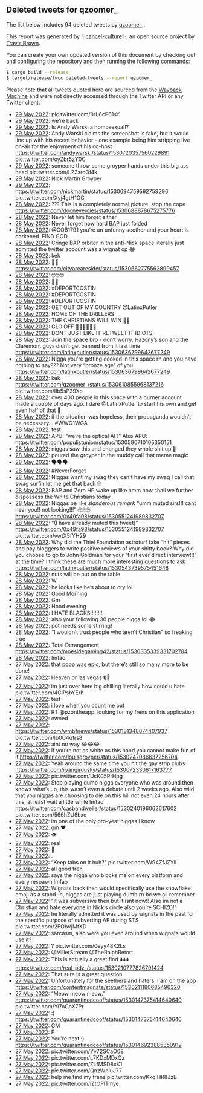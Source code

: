## Deleted tweets for qzoomer_

The list below includes 94 deleted tweets by
[qzoomer_](https://twitter.com/qzoomer_).



This report was generated by ✨[cancel-culture](https://github.com/travisbrown/cancel-culture)✨,
an open source project by [Travis Brown](https://twitter.com/travisbrown).

You can create your own updated version of this document by checking out and configuring the
repository and then running the following commands:

```bash
$ cargo build --release
$ target/release/twcc deleted-tweets --report qzoomer_
```

Please note that all tweets quoted here are sourced from the
[Wayback Machine](https://web.archive.org) and were not directly accessed through the Twitter API or
any Twitter client.

* [29 May 2022](https://web.archive.org/web/20220529032511/https://twitter.com/qzoomer_/status/1530751957249441793): pic.twitter.com/8rL6cP61sY <!--1530751957249441793-->
* [29 May 2022](https://web.archive.org/web/20220529020940/https://twitter.com/qzoomer_/status/1530732924504621056): we’re back <!--1530732924504621056-->
* [29 May 2022](https://web.archive.org/web/20220529013604/https://twitter.com/qzoomer_/status/1530724473502150657): Is Andy Warski a homosexual⁉️ <!--1530724478510039042-->
* [29 May 2022](https://web.archive.org/web/20220529013604/https://twitter.com/qzoomer_/status/1530724473502150657): Andy Warski claims the screenshot is fake, but it would line up with his recent behavior - one example being him stripping live on-air for the enjoyment of his co-host  https://twitter.com/andywarski/status/1530720357560229891  pic.twitter.com/oyZbr5zY0C <!--1530724473502150657-->
* [29 May 2022](https://web.archive.org/web/20220529012230/https://twitter.com/qzoomer_/status/1530720961095421957): someone throw some groyper hands under this big ass head pic.twitter.com/L23srcQf4k <!--1530720961095421957-->
* [29 May 2022](https://web.archive.org/web/20220529010939/https://twitter.com/qzoomer_/status/1530717769255333890): Nick Martin Groyper <!--1530717769255333890-->
* [29 May 2022](https://web.archive.org/web/20220529010719/https://twitter.com/qzoomer_/status/1530717174909779971): https://twitter.com/nickmartin/status/1530694759592759296  pic.twitter.com/Xyj4gtH1OC <!--1530717174909779971-->
* [28 May 2022](https://web.archive.org/web/20220528231917/https://twitter.com/qzoomer_/status/1530690096961409025): ??? This is a completely normal picture, stop the cope https://twitter.com/docneverdies/status/1530688878675275776 <!--1530690096961409025-->
* [28 May 2022](https://web.archive.org/web/20220528222652/https://twitter.com/qzoomer_/status/1530676770126503936): Never let him forget either <!--1530676825088835584-->
* [28 May 2022](https://web.archive.org/web/20220528222652/https://twitter.com/qzoomer_/status/1530676770126503936): Never forget how hard BAP just folded <!--1530676770126503936-->
* [28 May 2022](https://web.archive.org/web/20220528214613/https://twitter.com/qzoomer_/status/1530666511056117761): @COB1791  you’re an unfunny seether and your heart is darkened. FIND GOD. <!--1530666511056117761-->
* [28 May 2022](https://web.archive.org/web/20220528214108/https://twitter.com/qzoomer_/status/1530665034342342656): Cringe BAP orbiter in the anti-Nick space literally just admitted the twitter account was a wignat op 😂 <!--1530665034342342656-->
* [28 May 2022](https://web.archive.org/web/20220528213622/https://twitter.com/qzoomer_/status/1530664117408776192): kek <!--1530664117408776192-->
* [28 May 2022](https://web.archive.org/web/20220528213159/https://twitter.com/qzoomer_/status/1530663076948844546): ✋🏻 https://twitter.com/cityarearesider/status/1530662775562899457 <!--1530663076948844546-->
* [28 May 2022](https://web.archive.org/web/20220528212908/https://twitter.com/qzoomer_/status/1530662418669527043): 🤓🤓🤓 <!--1530662418669527043-->
* [28 May 2022](https://web.archive.org/web/20220528212457/https://twitter.com/qzoomer_/status/1530661330633601025): ✋🏻 <!--1530661330633601025-->
* [28 May 2022](https://web.archive.org/web/20220528205912/https://twitter.com/qzoomer_/status/1530654804271325186): #DEPORTCOSTIN <!--1530654804271325186-->
* [28 May 2022](https://web.archive.org/web/20220528205655/https://twitter.com/qzoomer_/status/1530654100630683656): #DEPORTCOSTIN <!--1530654100630683656-->
* [28 May 2022](https://web.archive.org/web/20220528205554/https://twitter.com/qzoomer_/status/1530654055772700673): #DEPORTCOSTIN <!--1530654055772700673-->
* [28 May 2022](https://web.archive.org/web/20220528205303/https://twitter.com/qzoomer_/status/1530653320842563586): GET OUT OF MY COUNTRY  @LatinxPutler <!--1530653320842563586-->
* [28 May 2022](https://web.archive.org/web/20220528205006/https://twitter.com/qzoomer_/status/1530652448544772096): HOME OF THE DRILLERS <!--1530652448544772096-->
* [28 May 2022](https://web.archive.org/web/20220528204852/https://twitter.com/qzoomer_/status/1530651643506741252): THE CHRISTIANS WILL WIN ☝🏻 <!--1530651643506741252-->
* [28 May 2022](https://web.archive.org/web/20220528204349/https://twitter.com/qzoomer_/status/1530650172698644482): GLO OFF 👏🏻👏🏻👏🏻 <!--1530650172698644482-->
* [28 May 2022](https://web.archive.org/web/20220528203407/https://twitter.com/qzoomer_/status/1530648565692997638): DONT JUST LIKE IT RETWEET IT IDIOTS <!--1530648565692997638-->
* [28 May 2022](https://web.archive.org/web/20220528203117/https://twitter.com/qzoomer_/status/1530647807736131586): Join the space bro - don’t worry, Hazony’s son and the Claremont guys didn’t get banned from it last time https://twitter.com/latinxputler/status/1530636799642677249 <!--1530647807736131586-->
* [28 May 2022](https://web.archive.org/web/20220528203016/https://twitter.com/qzoomer_/status/1530647393208832001): Nigga you’re getting cooked in this space rn and you have nothing to say??? Not very “bronze age” of you https://twitter.com/latinxputler/status/1530636799642677249 <!--1530647393208832001-->
* [28 May 2022](https://web.archive.org/web/20220528201522/https://twitter.com/qzoomer_/status/1530642918700208129): kek  https://twitter.com/qzoomer_/status/1530610855968137216  pic.twitter.com/IIb5sP39Xo <!--1530642918700208129-->
* [28 May 2022](https://web.archive.org/web/20220528195831/https://twitter.com/qzoomer_/status/1530639637370310657): over 400 people in this space with a burner account made a couple of days ago. I dare  @LatinxPutler  to start his own and get even half of that 🥱 <!--1530639637370310657-->
* [28 May 2022](https://web.archive.org/web/20220528195015/https://twitter.com/qzoomer_/status/1530637454356754435): if the situation was hopeless, their propaganda wouldn’t be necessary...  #WWG1WGA <!--1530637454356754435-->
* [28 May 2022](https://web.archive.org/web/20220528193913/https://twitter.com/qzoomer_/status/1530634678964822028): test <!--1530634678964822028-->
* [28 May 2022](https://web.archive.org/web/20220528191744/https://twitter.com/qzoomer_/status/1530629382582194178): APU: “we’re the optical AF!”  Also APU: https://twitter.com/populistunion/status/1530590710105350151 <!--1530629382582194178-->
* [28 May 2022](https://web.archive.org/web/20220528185109/https://twitter.com/qzoomer_/status/1530622524832239616): niggas saw this and changed they whole shit up 💯 <!--1530622524832239616-->
* [28 May 2022](https://web.archive.org/web/20220528184418/https://twitter.com/qzoomer_/status/1530620898650337280): poured the groyper in the muddy call that meme magic <!--1530620898650337280-->
* [28 May 2022](https://web.archive.org/web/20220528183703/https://twitter.com/qzoomer_/status/1530619050921021442): 🗣🗣🗣 <!--1530619050921021442-->
* [28 May 2022](https://web.archive.org/web/20220528182724/https://twitter.com/qzoomer_/status/1530616653855195136): #NeverForget <!--1530616653855195136-->
* [28 May 2022](https://web.archive.org/web/20220528183150/https://twitter.com/qzoomer_/status/1530616361218613249): Niggas want my swag they can't have my swag I call that swag surfin let me get that back 🤓 <!--1530616361218613249-->
* [28 May 2022](https://web.archive.org/web/20220528171326/https://twitter.com/qzoomer_/status/1530597958600859648): BAP and Zero HP wake up like hmm how shall we further dispossess the White Christians today <!--1530597958600859648-->
* [28 May 2022](https://web.archive.org/web/20220528170842/https://twitter.com/qzoomer_/status/1530596618113847299): Niggas be like *slanderous remark* “umm muted sirs!!! cant hear you!! not looking!!!” 🤓🤓🤓 https://twitter.com/0x49fa98/status/1530551241989832707 <!--1530596618113847299-->
* [28 May 2022](https://web.archive.org/web/20220528165956/https://twitter.com/qzoomer_/status/1530594517077958658): “(I have already muted this tweet)”  https://twitter.com/0x49fa98/status/1530551241989832707  pic.twitter.com/vwtX5fYH29 <!--1530594517077958658-->
* [28 May 2022](https://web.archive.org/web/20220528163005/https://twitter.com/qzoomer_/status/1530586949030912001): Why did the Thiel Foundation astroturf fake “hit” pieces and pay bloggers to write positive reviews of your shitty book? Why did you choose to go to John Goldman for your “first ever direct interview!!!” at the time? I think these are much more interesting questions to ask https://twitter.com/latinxputler/status/1530543739575451648 <!--1530586949030912001-->
* [28 May 2022](https://web.archive.org/web/20220528160939/https://twitter.com/qzoomer_/status/1530581851886211072): nuts will be put on the table <!--1530581851886211072-->
* [28 May 2022](https://web.archive.org/web/20220528153620/https://twitter.com/qzoomer_/status/1530573625014865920): W <!--1530573625014865920-->
* [28 May 2022](https://web.archive.org/web/20220528153518/https://twitter.com/qzoomer_/status/1530573295342522368): he looks like he’s about to cry lol <!--1530573295342522368-->
* [28 May 2022](https://web.archive.org/web/20220528145314/https://twitter.com/qzoomer_/status/1530562698165075974): Good Morning <!--1530562698165075974-->
* [28 May 2022](https://web.archive.org/web/20220528144546/https://twitter.com/qzoomer_/status/1530560735729819650): Gm <!--1530560735729819650-->
* [28 May 2022](https://web.archive.org/web/20220528035419/https://twitter.com/qzoomer_/status/1530396873260924928): Hood evening <!--1530396873260924928-->
* [28 May 2022](https://web.archive.org/web/20220528024843/https://twitter.com/qzoomer_/status/1530380477076488192): I HATE BLACKS!!!!!!!! <!--1530380477076488192-->
* [28 May 2022](https://web.archive.org/web/20220528020926/https://twitter.com/qzoomer_/status/1530370576484913152): also your following 30 people nigga lol 😂 <!--1530370576484913152-->
* [28 May 2022](https://web.archive.org/web/20220528020930/https://twitter.com/qzoomer_/status/1530370451070910472): pot needs some stirring! <!--1530370451070910472-->
* [28 May 2022](https://web.archive.org/web/20220528011231/https://twitter.com/qzoomer_/status/1530356124133863424): “I wouldn’t trust people who aren’t Christian” so freaking true <!--1530356124133863424-->
* [28 May 2022](https://web.archive.org/web/20220528002819/https://twitter.com/qzoomer_/status/1530345136336650241): Total Derangement https://twitter.com/moesidegaming42/status/1530335339331702784 <!--1530345136336650241-->
* [28 May 2022](https://web.archive.org/web/20220528002930/https://twitter.com/qzoomer_/status/1530344888776151041): lmfao <!--1530344888776151041-->
* [27 May 2022](https://web.archive.org/web/20220527232609/https://twitter.com/qzoomer_/status/1530329401921003520): that poop was epic, but there’s still so many more to be done! <!--1530329401921003520-->
* [27 May 2022](https://web.archive.org/web/20220527232150/https://twitter.com/qzoomer_/status/1530328336798457858): Heaven or las vegas 🔒🔂 <!--1530328336798457858-->
* [27 May 2022](https://web.archive.org/web/20220527222624/https://twitter.com/qzoomer_/status/1530314229559042048): im just over here big chilling literally how could u hate pic.twitter.com/4ClPsbYErh <!--1530314229559042048-->
* [27 May 2022](https://web.archive.org/web/20220527215545/https://twitter.com/qzoomer_/status/1530306735034052608): test <!--1530306735034052608-->
* [27 May 2022](https://web.archive.org/web/20220527212637/https://twitter.com/qzoomer_/status/1530299384432406529): i love when you count me out <!--1530299384432406529-->
* [27 May 2022](https://web.archive.org/web/20220527212415/https://twitter.com/qzoomer_/status/1530298865064230913): RT @pzontheapp: looking for my frens on this application <!--1530298865064230913-->
* [27 May 2022](https://web.archive.org/web/20220527211333/https://twitter.com/qzoomer_/status/1530295980834312195): owned <!--1530295980834312195-->
* [27 May 2022](https://web.archive.org/web/20220527184749/https://twitter.com/qzoomer_/status/1530259254174699520): https://twitter.com/wmbfnews/status/1530181348874407937  pic.twitter.com/lb0C4qtrs8 <!--1530259254174699520-->
* [27 May 2022](https://web.archive.org/web/20220527184305/https://twitter.com/qzoomer_/status/1530258141455306752): aint no way 😂😂😂 <!--1530258141455306752-->
* [27 May 2022](https://web.archive.org/web/20220527183013/https://twitter.com/qzoomer_/status/1530254864223182848): If you’re not as white as this hand you cannot make fun of it https://twitter.com/louisgroyper/status/1530247086637256704 <!--1530254864223182848-->
* [27 May 2022](https://web.archive.org/web/20220527182609/https://twitter.com/qzoomer_/status/1530254016608976896): Yeah around the same time you hit the gay strip clubs https://twitter.com/ryangirdusky/status/1530072330617163777 <!--1530254016608976896-->
* [27 May 2022](https://web.archive.org/web/20220527180502/https://twitter.com/qzoomer_/status/1530248666392428544): pic.twitter.com/UsK05PrHpg <!--1530248666392428544-->
* [27 May 2022](https://web.archive.org/web/20220527180239/https://twitter.com/qzoomer_/status/1530247976442023936): Stop playing dumb nigga everyone who was around then knows what’s up, this wasn’t even a debate until 2 weeks ago. Also wild that you niggas are choosing to die on this hill not even 24 hours after this, at least wait a little while lmfao  https://twitter.com/casbahdweller/status/1530240196062617602  pic.twitter.com/566hZU6bxe <!--1530247976442023936-->
* [27 May 2022](https://web.archive.org/web/20220527170957/https://twitter.com/qzoomer_/status/1530234616983998464): im one of the only pro-yeat niggas i know <!--1530234616983998464-->
* [27 May 2022](https://web.archive.org/web/20220527170636/https://twitter.com/qzoomer_/status/1530233789217226752): gm ❤️ <!--1530233789217226752-->
* [27 May 2022](https://web.archive.org/web/20220527170140/https://twitter.com/qzoomer_/status/1530232556028940288): 👁 <!--1530232556028940288-->
* [27 May 2022](https://web.archive.org/web/20220527165217/https://twitter.com/qzoomer_/status/1530229643885830146): real <!--1530229643885830146-->
* [27 May 2022](https://web.archive.org/web/20220527163357/https://twitter.com/qzoomer_/status/1530225547137130497): 👑 <!--1530225547137130497-->
* [27 May 2022](https://web.archive.org/web/20220527162036/https://twitter.com/qzoomer_/status/1530222360749645828): . <!--1530222360749645828-->
* [27 May 2022](https://web.archive.org/web/20220527161810/https://twitter.com/qzoomer_/status/1530221674955694082): “Keep tabs on it huh?” pic.twitter.com/W94ZfJZYlI <!--1530221674955694082-->
* [27 May 2022](https://web.archive.org/web/20220527161612/https://twitter.com/qzoomer_/status/1530221147874283520): all good fren <!--1530221147874283520-->
* [27 May 2022](https://web.archive.org/web/20220527161506/https://twitter.com/qzoomer_/status/1530220968257458176): says the nigga who blocks me on every platform and every respawn lmfao <!--1530220968257458176-->
* [27 May 2022](https://web.archive.org/web/20220527161426/https://twitter.com/qzoomer_/status/1530220256882458632): Wignats back then would specifically use the snowflake emoji as a stand-in, niggas are just playing dumb rn bc we all remember <!--1530220256882458632-->
* [27 May 2022](https://web.archive.org/web/20220527161123/https://twitter.com/qzoomer_/status/1530219903860592641): “It was subversive then but it isnt now!! Also im not a Christian and hate everyone in Nick’s circle also you’re SCHIZO!” <!--1530219903860592641-->
* [27 May 2022](https://web.archive.org/web/20220527160915/https://twitter.com/qzoomer_/status/1530219309217239041): he literally admitted it was used by wignats in the past for the specific purpose of subverting AF during STS pic.twitter.com/2FObVjMtXD <!--1530219309217239041-->
* [27 May 2022](https://web.archive.org/web/20220527160438/https://twitter.com/qzoomer_/status/1530218237010518018): sarcasm, also were you even around when wignats would use it? <!--1530218237010518018-->
* [27 May 2022](https://web.archive.org/web/20220527155957/https://twitter.com/qzoomer_/status/1530217161691746306): ? pic.twitter.com/0eyy48K2Ls <!--1530217161691746306-->
* [27 May 2022](https://web.archive.org/web/20220527155054/https://twitter.com/qzoomer_/status/1530214765498454023): @MillerStream   @TheRalphRetort <!--1530214765498454023-->
* [27 May 2022](https://web.archive.org/web/20220527154519/https://twitter.com/qzoomer_/status/1530213501104431105): This is actually a great find ⬇️⬇️⬇️ https://twitter.com/real_pdz_/status/1530210777826791424 <!--1530213501104431105-->
* [27 May 2022](https://web.archive.org/web/20220527153845/https://twitter.com/qzoomer_/status/1530211839648440320): That sure is a great question <!--1530211839648440320-->
* [27 May 2022](https://web.archive.org/web/20220527153728/https://twitter.com/qzoomer_/status/1530211488538951681): Unfortunately for the seethers and haters, I am on the app https://twitter.com/contentmagnate/status/1530211180685496320 <!--1530211488538951681-->
* [27 May 2022](https://web.archive.org/web/20220527152851/https://twitter.com/qzoomer_/status/1530208515352154112): “Meow meow meow.”  https://twitter.com/quarantinedcoof/status/1530147375414640640  pic.twitter.com/Yi7oCoX7Pr <!--1530208515352154112-->
* [27 May 2022](https://web.archive.org/web/20220527144908/https://twitter.com/qzoomer_/status/1530199345496215552): :) https://twitter.com/quarantinedcoof/status/1530147375414640640 <!--1530199345496215552-->
* [27 May 2022](https://web.archive.org/web/20220527143938/https://twitter.com/qzoomer_/status/1530196927354126340): GM <!--1530196927354126340-->
* [27 May 2022](https://web.archive.org/web/20220527143922/https://twitter.com/qzoomer_/status/1530196865832083459): F <!--1530196865832083459-->
* [27 May 2022](https://web.archive.org/web/20220527143118/https://twitter.com/qzoomer_/status/1530194753597452288): You’re next :) https://twitter.com/quarantinedcoof/status/1530146923885350912 <!--1530194753597452288-->
* [27 May 2022](https://web.archive.org/web/20220527142823/https://twitter.com/qzoomer_/status/1530193936899358722): pic.twitter.com/Yy72SCaO08 <!--1530193936899358722-->
* [27 May 2022](https://web.archive.org/web/20220527143114/https://twitter.com/qzoomer_/status/1530193440117608450): pic.twitter.com/L7KDxMDxQz <!--1530193440117608450-->
* [27 May 2022](https://web.archive.org/web/20220527142441/https://twitter.com/qzoomer_/status/1530193193467269120): pic.twitter.com/ZLfMSD8xK1 <!--1530193193467269120-->
* [27 May 2022](https://web.archive.org/web/20220527142428/https://twitter.com/qzoomer_/status/1530192003799072770): pic.twitter.com/QnzWhiuJ77 <!--1530193109639958529-->
* [27 May 2022](https://web.archive.org/web/20220527142428/https://twitter.com/qzoomer_/status/1530192003799072770): help me find my frens pic.twitter.com/KkqIHR8JzB <!--1530192003799072770-->
* [27 May 2022](https://web.archive.org/web/20220527140632/https://twitter.com/qzoomer_/status/1530188504919056386): pic.twitter.com/lZtOPITmye <!--1530188504919056386-->

